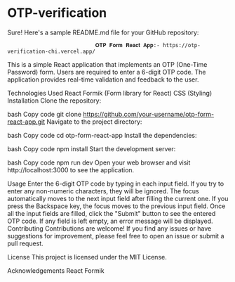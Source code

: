 # OTP-verification


Sure! Here's a sample README.md file for your GitHub repository:

                                𝐎𝐓𝐏 𝐅𝐨𝐫𝐦 𝐑𝐞𝐚𝐜𝐭 𝐀𝐩𝐩:- https://otp-verification-chi.vercel.app/
                                
This is a simple React application that implements an OTP (One-Time Password) form. Users are required to enter a 6-digit OTP code. The application provides real-time validation and feedback to the user.

Technologies Used
React
Formik (Form library for React)
CSS (Styling)
Installation
Clone the repository:

bash
Copy code
git clone https://github.com/your-username/otp-form-react-app.git
Navigate to the project directory:

bash
Copy code
cd otp-form-react-app
Install the dependencies:

bash
Copy code
npm install
Start the development server:

bash
Copy code
npm run dev
Open your web browser and visit http://localhost:3000 to see the application.

Usage
Enter the 6-digit OTP code by typing in each input field.
If you try to enter any non-numeric characters, they will be ignored.
The focus automatically moves to the next input field after filling the current one.
If you press the Backspace key, the focus moves to the previous input field.
Once all the input fields are filled, click the "Submit" button to see the entered OTP code.
If any field is left empty, an error message will be displayed.
Contributing
Contributions are welcome! If you find any issues or have suggestions for improvement, please feel free to open an issue or submit a pull request.

License
This project is licensed under the MIT License.

Acknowledgements
React
Formik

